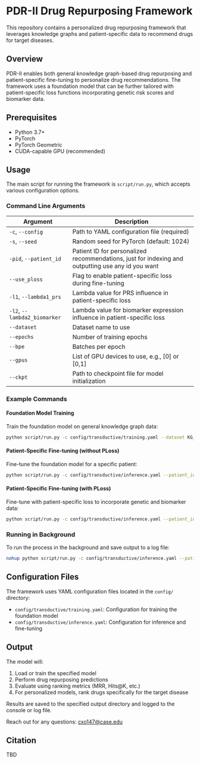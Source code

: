 # PDR-II Drug Repurposing Framework

This repository contains a personalized drug repurposing framework that leverages knowledge graphs and patient-specific data to recommend drugs for target diseases.

## Overview

PDR-II enables both general knowledge graph-based drug repurposing and patient-specific fine-tuning to personalize drug recommendations. The framework uses a foundation model that can be further tailored with patient-specific loss functions incorporating genetic risk scores and biomarker data.

## Prerequisites

- Python 3.7+
- PyTorch
- PyTorch Geometric
- CUDA-capable GPU (recommended)

## Usage

The main script for running the framework is `script/run.py`, which accepts various configuration options.

### Command Line Arguments

| Argument | Description |
|----------|-------------|
| `-c`, `--config` | Path to YAML configuration file (required) |
| `-s`, `--seed` | Random seed for PyTorch (default: 1024) |
| `-pid`, `--patient_id` | Patient ID for personalized recommendations, just for indexing and outputting use any id you want |
| `--use_ploss` | Flag to enable patient-specific loss during fine-tuning |
| `-l1`, `--lambda1_prs` | Lambda value for PRS influence in patient-specific loss |
| `-l2`, `--lambda2_biomarker` | Lambda value for biomarker expression influence in patient-specific loss |
| `--dataset` | Dataset name to use |
| `--epochs` | Number of training epochs |
| `--bpe` | Batches per epoch |
| `--gpus` | List of GPU devices to use, e.g., [0] or [0,1] |
| `--ckpt` | Path to checkpoint file for model initialization |

### Example Commands

#### Foundation Model Training

Train the foundation model on general knowledge graph data:

```bash
python script/run.py -c config/transductive/training.yaml --dataset KG_GENERAL --epochs 100 --bpe 500 --gpus [0]
```

#### Patient-Specific Fine-tuning (without PLoss)

Fine-tune the foundation model for a specific patient:

```bash
python script/run.py -c config/transductive/inference.yaml --patient_id {patient_id} --dataset KG_ROBIN --epochs 3 --bpe 100 --gpus [0] --ckpt /path/to/foundation_model_checkpoint.pt
```

#### Patient-Specific Fine-tuning (with PLoss)

Fine-tune with patient-specific loss to incorporate genetic and biomarker data:

```bash
python script/run.py -c config/transductive/inference.yaml --patient_id {patient_id} --dataset KG_ZORO --epochs 3 --bpe 100 --gpus [0] --use_ploss -l1 0.5 -l2 0.1 --ckpt /path/to/foundation_model_checkpoint.pt
```

### Running in Background

To run the process in the background and save output to a log file:

```bash
nohup python script/run.py -c config/transductive/inference.yaml --patient_id {patient_id} --dataset KG_ZORO --epochs 3 --bpe 100 --gpus [0] --use_ploss -l1 0.5 -l2 0.1 --ckpt /path/to/best_model_state_dict.pt > zoro_out_ploss_0_5_0_1.txt 2>&1 &
```

## Configuration Files

The framework uses YAML configuration files located in the `config/` directory:
- `config/transductive/training.yaml`: Configuration for training the foundation model
- `config/transductive/inference.yaml`: Configuration for inference and fine-tuning

## Output

The model will:
1. Load or train the specified model
2. Perform drug repurposing predictions
3. Evaluate using ranking metrics (MRR, Hits@K, etc.)
4. For personalized models, rank drugs specifically for the target disease

Results are saved to the specified output directory and logged to the console or log file.

Reach out for any questions: cxo147@case.edu 

## Citation

TBD

